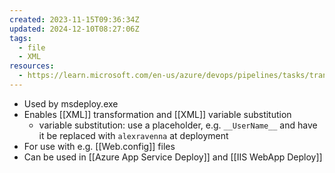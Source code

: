 ```yaml
---
created: 2023-11-15T09:36:34Z
updated: 2024-12-10T08:27:06Z
tags:
  - file
  - XML
resources:
  - https://learn.microsoft.com/en-us/azure/devops/pipelines/tasks/transforms-variable-substitution
---
```

- Used by msdeploy.exe
- Enables [[XML]] transformation and [[XML]]  variable substitution
	- variable substitution: use a placeholder, e.g. `__UserName__` and have it be replaced with `alexravenna` at deployment
- For use with e.g. [[Web.config]] files
- Can be used in [[Azure App Service Deploy]] and [[IIS WebApp Deploy]]